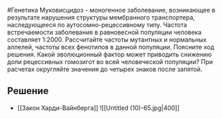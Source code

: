 #Генетика 
Муковисцидоз - моногенное заболевание, возникающее в результате нарушения структуры мембранного транспортера, наследующееся по аутосомно-рецессивному типу. Частота встречаемости заболевания в равновесной популяции человека составляет 1:2000. Рассчитайте
частоты мутантных и нормальных аллелей, частоты всех фенотипов в данной популяции. Поясните ход решения. Какой эволюционный фактор может приводить снижению доли рецессивных гомозигот во всей человеческой популяции? При расчетах округляйте значения до четырех знаков после запятой.
## Решение 
- [[Закон Харди-Вайнберга]]
![[Untitled (10)-65.jpg|400]]